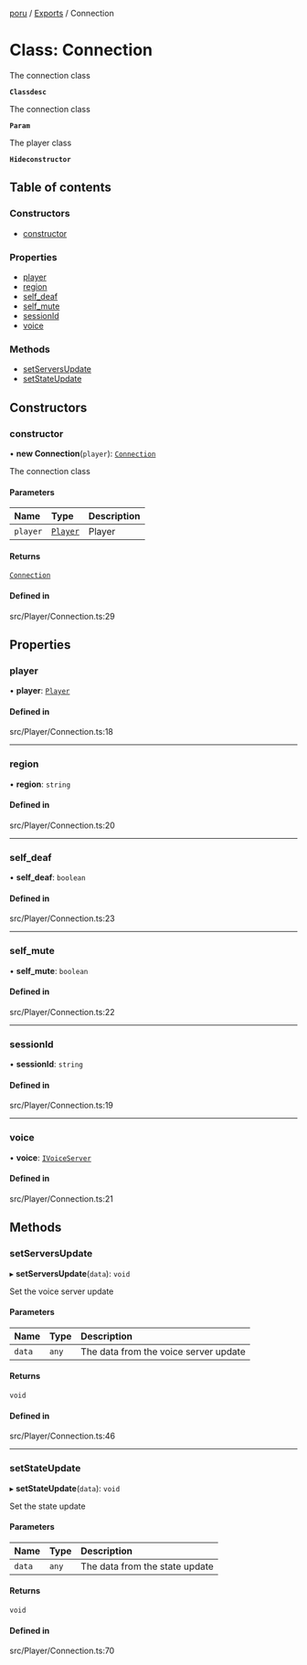 [poru](../README.md) / [Exports](../modules.md) / Connection

# Class: Connection

The connection class

**`Classdesc`**

The connection class

**`Param`**

The player class

**`Hideconstructor`**

## Table of contents

### Constructors

- [constructor](Connection.md#constructor)

### Properties

- [player](Connection.md#player)
- [region](Connection.md#region)
- [self\_deaf](Connection.md#self_deaf)
- [self\_mute](Connection.md#self_mute)
- [sessionId](Connection.md#sessionid)
- [voice](Connection.md#voice)

### Methods

- [setServersUpdate](Connection.md#setserversupdate)
- [setStateUpdate](Connection.md#setstateupdate)

## Constructors

### constructor

• **new Connection**(`player`): [`Connection`](Connection.md)

The connection class

#### Parameters

| Name | Type | Description |
| :------ | :------ | :------ |
| `player` | [`Player`](Player.md) | Player |

#### Returns

[`Connection`](Connection.md)

#### Defined in

src/Player/Connection.ts:29

## Properties

### player

• **player**: [`Player`](Player.md)

#### Defined in

src/Player/Connection.ts:18

___

### region

• **region**: `string`

#### Defined in

src/Player/Connection.ts:20

___

### self\_deaf

• **self\_deaf**: `boolean`

#### Defined in

src/Player/Connection.ts:23

___

### self\_mute

• **self\_mute**: `boolean`

#### Defined in

src/Player/Connection.ts:22

___

### sessionId

• **sessionId**: `string`

#### Defined in

src/Player/Connection.ts:19

___

### voice

• **voice**: [`IVoiceServer`](../interfaces/IVoiceServer.md)

#### Defined in

src/Player/Connection.ts:21

## Methods

### setServersUpdate

▸ **setServersUpdate**(`data`): `void`

Set the voice server update

#### Parameters

| Name | Type | Description |
| :------ | :------ | :------ |
| `data` | `any` | The data from the voice server update |

#### Returns

`void`

#### Defined in

src/Player/Connection.ts:46

___

### setStateUpdate

▸ **setStateUpdate**(`data`): `void`

Set the state update

#### Parameters

| Name | Type | Description |
| :------ | :------ | :------ |
| `data` | `any` | The data from the state update |

#### Returns

`void`

#### Defined in

src/Player/Connection.ts:70

